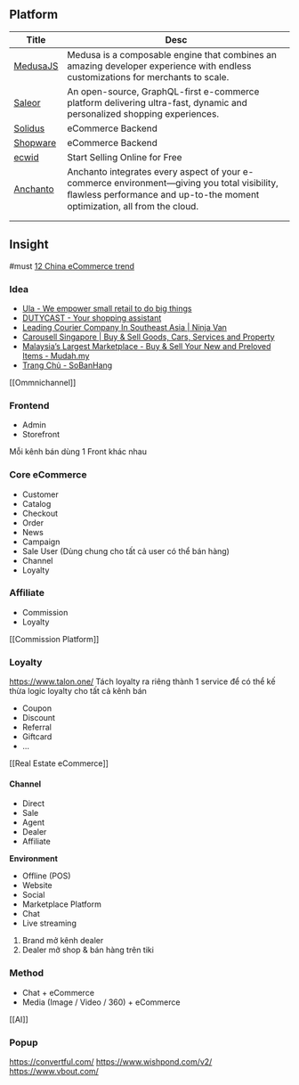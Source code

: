 ## Platform

| Title                                    | Desc                                                                                                                                                                    |
| ---------------------------------------- | ----------------------------------------------------------------------------------------------------------------------------------------------------------------------- |
| [MedusaJS](https://medusajs.com/ )       | Medusa is a composable engine that combines an amazing developer experience with endless customizations for merchants to scale.                                         |
| [Saleor](https://saleor.io/)             | An open-source, GraphQL-first e-commerce platform delivering ultra-fast, dynamic and personalized shopping experiences.                                                 |
| [Solidus](https://solidus.io/)           | eCommerce Backend                                                                                                                                                       |
| [Shopware](https://www.shopware.com/en/) | eCommerce Backend                                                                                                                                                       |
| [ecwid](https://www.ecwid.com/)          | Start Selling Online for Free                                                                                                                                           |
| [Anchanto](https://www.anchanto.com/)    | Anchanto integrates every aspect of your e-commerce environment—giving you total visibility, ﬂawless performance and up-to-the moment optimization, all from the cloud. |
|                                          |                                                                                                                                                                         |
|                                          |                                                                                                                                                                         |


## Insight
#must [12 China eCommerce trend](https://tenbagroup.com/12-china-e-commerce-market-trends/)


### Idea
* [Ula - We empower small retail to do big things](https://landing.ula.app/)
* [DUTYCAST - Your shopping assistant](https://dutycast.com/)
* [Leading Courier Company In Southeast Asia | Ninja Van](https://www.ninjavan.co/)
* [Carousell Singapore | Buy & Sell Goods, Cars, Services and Property](https://www.carousell.sg/)
* [Malaysia’s Largest Marketplace - Buy & Sell Your New and Preloved Items - Mudah.my](https://mudah.my/)
* [Trang Chủ - SoBanHang](https://sobanhang.com/)

[[Ommnichannel]]


### Frontend
- Admin
- Storefront

Mỗi kênh bán dùng 1 Front khác nhau

### Core eCommerce
- Customer
- Catalog
- Checkout
- Order
- News
- Campaign
- Sale User (Dùng chung cho tất cả user có thể bán hàng)
- Channel
- Loyalty


### Affiliate
- Commission
- Loyalty

[[Commission Platform]]

### Loyalty
https://www.talon.one/
Tách loyalty ra riêng thành 1 service để có thể kế thừa logic loyalty cho tất cả kênh bán
- Coupon
- Discount
- Referral
- Giftcard
- ...

[[Real Estate eCommerce]]

#### Channel
- Direct
- Sale
- Agent
- Dealer
- Affiliate


**Environment**
- Offline (POS)
- Website
- Social
- Marketplace Platform
- Chat
- Live streaming


1. Brand mở kênh dealer
2. Dealer mở shop & bán hàng trên tiki

### Method
- Chat + eCommerce
- Media (Image / Video / 360) + eCommerce

[[AI]]


### Popup
https://convertful.com/
https://www.wishpond.com/v2/
https://www.vbout.com/
